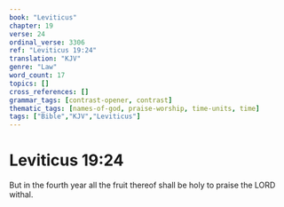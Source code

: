 ```yaml
---
book: "Leviticus"
chapter: 19
verse: 24
ordinal_verse: 3306
ref: "Leviticus 19:24"
translation: "KJV"
genre: "Law"
word_count: 17
topics: []
cross_references: []
grammar_tags: [contrast-opener, contrast]
thematic_tags: [names-of-god, praise-worship, time-units, time]
tags: ["Bible","KJV","Leviticus"]
---
```


# Leviticus 19:24

But in the fourth year all the fruit thereof shall be holy to praise the LORD withal.
